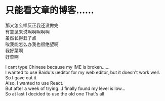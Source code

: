 # 只能看文章的博客......
那又怎么样反正我还没做完  
有意见来说啊啊啊啊啊  
虽然长得丑了点  
唉我能怎么办我也很绝望啊  
我好菜啊  
好菜啊    
    
I cant type Chinese because my IME is broken......    
I wanted to use Baidu's ueditor for my web editor, but it doesn't work well.    
So I gave out it    
Also, I wanted to use React.    
But after a week of trying...I finally found my level is low...    
So at last I decided to use the old one
That's all
 
